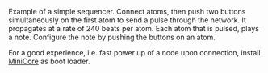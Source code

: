 Example of a simple sequencer. Connect atoms, then push two buttons
simultaneously on the first atom to send a pulse through the network.
It propagates at a rate of 240 beats per atom. Each atom that is
pulsed, plays a note. Configure the note by pushing the buttons on an
atom.

For a good experience, i.e. fast power up of a node upon connection,
install [MiniCore][1] as boot loader.

[1]: https://github.com/MCUdude/MiniCore
